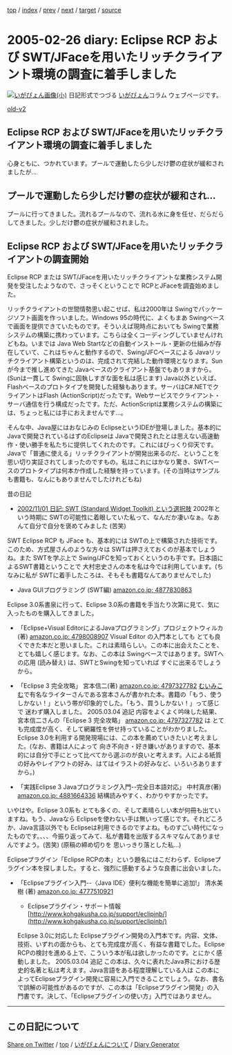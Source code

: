 [top](https://igapyon.github.io/diary/) 
 / [index](https://igapyon.github.io/diary/2005/index.html) 
 / [prev](https://igapyon.github.io/diary/2005/ig050225.html) 
 / [next](https://igapyon.github.io/diary/2005/ig050227.html) 
 / [target](https://igapyon.github.io/diary/2005/ig050226.html) 
 / [source](https://github.com/igapyon/diary/blob/gh-pages/2005/ig050226.html.src.md) 

2005-02-26 diary: Eclipse RCP および SWT/JFaceを用いたリッチクライアント環境の調査に着手しました
=====================================================================================================
[![いがぴょん画像(小)](https://igapyon.github.io/diary/images/iga200306s.jpg "いがぴょん")](https://igapyon.github.io/diary/memo/memoigapyon.html) 日記形式でつづる [いがぴょん](https://igapyon.github.io/diary/memo/memoigapyon.html)コラム ウェブページです。

[old-v2](ig050226-orig.html)

## Eclipse RCP および SWT/JFaceを用いたリッチクライアント環境の調査に着手しました

心身ともに、つかれています。プールで運動したら少しだけ鬱の症状が緩和されましたが…


## プールで運動したら少しだけ鬱の症状が緩和され…

プールに行ってきました。流れるプールなので、流れる水に身を任せ、だらだらしてきました。少しだけ鬱の症状が緩和されました。

## Eclipse RCP および SWT/JFaceを用いたリッチクライアントの調査開始

Eclipse RCP または SWT/JFaceを用いたリッチクライアントな業務システム開発を受注したようなので、さっそくということで RCPとJFaceを調査始めました。

リッチクライアントの世間情勢思い起こせば、私は2000年は Swingでパッケージソフト画面を作っいました。Windows 95の時代に、よくもまあ Swingベースで画面を提供できていたものです。そういえば現時点においても
Swingで業務システムの構築に携わっています。こちらは全くコーディングしていませんけれどもね。いまでは Java Web Startなどの自動インストール・更新の仕組みが存在していて、これはちゃんと動作するので、Swing/JFCベースによる
Javaリッチクライアント構築というのは、完成されて完結した動作環境となります。Sunが今まで推し進めてきた Javaベースのクライアント基盤でもありますから。(Sunは一貫して
Swingに固執しすぎな面を私は感じます)
Java以外といえば、Flashベースのプロトタイプを開発した経験もあります。サーバはC#.NETでクライアントはFlash (ActionScript)だったです。Webサービスでクライアント・サーバ通信を行う構成だったです。ただ、ActionScriptは業務システムの構築には、ちょっと私には手におえませんです…。

そんな中、Java屋にはおなじみの EclipseというIDEが登場しました。基本的に Javaで開発されているはずのEclipseは Javaで開発されたとは思えない高速動作・使い勝手を私たちに提供してくれたのです。これにはびっくり仰天です。Javaで「普通に使える」リッチクライアントが開発出来るのだ、ということを 思い切り実証されてしまったのですもの。私はこれにはかなり驚き、SWTベースのプロトタイプは何本か作成した経験を持っています。(その当時はサンプルも書籍も、なんにもありませんでしたけれどもね)

昔の日記

* [2002/11/01 日記: SWT (Standard Widget Toolkit) という選択肢](../2002/ig021101.html)
  2002年という時期に SWTの可能性に着眼していた私って、なんだか凄いなぁ。なあんて自分で自分を褒めてみました (苦笑)

SWT
Eclipse RCP も JFace も、基本的には SWTの上で構築された技術です。このため、方式屋さんのような方々は SWTは押さえておくのが基本でしょうね。また
SWTを学ぶ上で Swing/JFCを知っておくというのも手です。日本語によるSWT書籍ということで 大村忠史さんの本を私は今では利用しています。(ちなみに私が
SWTに着手したころは、そもそも書籍なんてありませんでした)

* Java GUIプログラミング (SWT編) [amazon.co.jp: 4877830863](http://www.amazon.co.jp/exec/obidos/ASIN/4877830863/igapyondiary-22)

Eclipse 3.0系書泉に行って、Eclipse 3.0系の書籍を手当たり次第に見て、気に入ったものを購入してきました。

* 「Eclipse+Visual EditorによるJavaプログラミング」プロジェクトウィルカ(著) [amazon.co.jp: 4798008907](http://www.amazon.co.jp/exec/obidos/ASIN/4798008907/igapyondiary-22)
  Visual Editor の入門本としても とても良くできた本だと思いました。これは素晴らしい。この本に出会えたことを、とても嬉しく感じます。なお、この本は
  Swingベースではあります。SWTへの応用 (読み替え) は、SWTとSwingを知っていれば すぐに出来るでしょうから。
  
* 「Eclipse 3 完全攻略」 宮本信二(著) [amazon.co.jp: 4797327782](http://www.amazon.co.jp/exec/obidos/ASIN/4797327782/igapyondiary-22)
  [むいみこむ](http://muimi.com/)で有名なライターさんである宮本さんが書かれた本。書籍の「もう、使うしかない！」という帯が印象的でした。「もう、買うしかない！」って感じで 迷わず購入しました。
  2005.03.04 追記 内容をよくよく吟味した結果、宮本信二さんの「Eclipse 3 完全攻略」 [amazon.co.jp: 4797327782](http://www.amazon.co.jp/exec/obidos/ASIN/4797327782/igapyondiary-22) は とても完成度が高く、そして網羅性を併せ持っていることがわかりました。Eclipse
  3.0を利用する開発現場には、この本を薦めていきたいと考えました。(なお、書籍は人によって 向き不向き・好き嫌いがありますので、基本的には自分で手にとって比べてから選ぶのが良いと考えます。人による紙質の好みやレイアウトの好み、はてはイラストの好みなど、いろいろありますから。)
  
* 「実践Eclipse 3 Javaプログラミング入門--完全日本語対応」 中村真彦(著) [amazon.co.jp: 4881664336](http://www.amazon.co.jp/exec/obidos/ASIN/4881664336/igapyondiary-22)
  結構読みやすく、わかりやすかったです。

いやはや。Eclipse 3.0系も とても多くの、そして素晴らしい本が何冊も出ていますね。もう、Javaなら Eclipseを使わない手は無いって感じです。それどころか、Java言語以外でも
Eclipseは利用できるのですよね。ものすごい時代になったものです。、、、今振り返ってみて、私が書籍を出版するスキマなんてありませんですよう。(苦笑) (原稿の締め切りを 思いっきり落とした私…)

Eclipseプラグイン「Eclipse RCPの本」という題名にはこだわらず、Eclipseプラグイン本を探しました。すると、強烈に感動するような良書に出会いました。

* 「Eclipseプラグイン入門--〈Java IDE〉便利な機能を簡単に追加!」 清水美樹 (著) [amazon.co.jp: 4777510921](http://www.amazon.co.jp/exec/obidos/ASIN/4777510921/igapyondiary-22)
  
  * Eclipseプラグイン・サポート情報
    [http://www.kohgakusha.co.jp/support/eclipinb/](http://www.kohgakusha.co.jp/support/eclipinb/)
  

  Eclipse 3.0に対応した Eclipseプラグイン開発の入門本です。内容、文体、技術、いずれの面からも、とても完成度が高く、有益な書籍でした。Eclipse
  RCPの検討を進める上で、こういう本が私は欲しかったのです。とにかく感動しました。
  2005.03.04 追記 この本は、久々に表れたJava界における歴史的名著と私は考えます。Java言語をある程度理解している人は この本によってEclipseプラグイン開発に容易に入門できることでしょう。なお、書名で誤解の可能性があるのですが、この本は「Eclipseプラグイン開発」の入門書です。決して、「Eclipseプラグインの使い方」入門ではありません。

----------------------------------------------------------------------------------------------------

## この日記について

[Share on Twitter](https://twitter.com/intent/tweet?hashtags=igapyon%2Cdiary%2C%E3%81%84%E3%81%8C%E3%81%B4%E3%82%87%E3%82%93&text=Eclipse+RCP+%E3%81%8A%E3%82%88%E3%81%B3+SWT%2FJFace%E3%82%92%E7%94%A8%E3%81%84%E3%81%9F%E3%83%AA%E3%83%83%E3%83%81%E3%82%AF%E3%83%A9%E3%82%A4%E3%82%A2%E3%83%B3%E3%83%88%E7%92%B0%E5%A2%83%E3%81%AE%E8%AA%BF%E6%9F%BB%E3%81%AB%E7%9D%80%E6%89%8B%E3%81%97%E3%81%BE%E3%81%97%E3%81%9F&url=https%3A%2F%2Figapyon.github.io%2Fdiary%2F2005%2Fig050226.html) / [top](../index.html) / [いがぴょんについて](https://igapyon.github.io/diary/memo/memoigapyon.html) / [Diary Generator](https://github.com/igapyon/igapyonv3)
